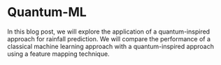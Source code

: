 # Quantum-ML
In this blog post, we will explore the application of a quantum-inspired approach for rainfall prediction. We will compare the performance of a classical machine learning approach with a quantum-inspired approach using a feature mapping technique.
